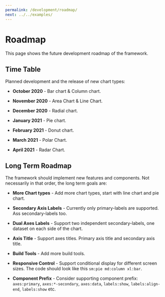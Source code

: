 ```yaml
---
permalink: /development/roadmap/
next: ../../examples/
---
```


# Roadmap

This page shows the future development roadmap of the framework.

## Time Table

Planned development and the release of new chart types:

* **October 2020** - Bar chart & Column chart.

* **November 2020** - Area Chart & Line Chart.

* **December 2020** - Radial chart.

* **January 2021** - Pie chart.

* **February 2021** - Donut chart.

* **March 2021** - Polar Chart.

* **April 2021** - Radar Chart.

## Long Term Roadmap

The framework should implement new features and components. Not necessarily in that order, the long term goals are:

* **More Chart types** - Add more chart types, start with line chart and pie chart.

* **Secondary Axis Labels** - Currently only primary-labels are supported. Ass secondary-labels too.

* **Dual Axes Labels** - Support two independent secondary-labels, one dataset on each side of the chart.

* **Axis Title** - Support axes titles. Primary axis title and secondary axis title.

* **Build Tools** - Add more build tools.

* **Responsive Control** - Support conditional display for different screen sizes. The code should look like this `sm:pie md:column xl:bar`.

* **Component Prefix** - Consider supporting component prefix: `axes:primary`, `axes:*-secondary`, `axes:data`, `labels:show`, `labels:align-end`, `labels:show` etc.
